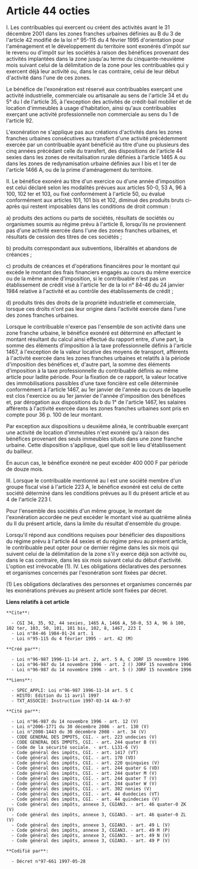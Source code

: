 # Article 44 octies

I. Les contribuables qui exercent ou créent des activités avant le 31 décembre 2001 dans les zones franches urbaines définies
au B du 3 de l'article 42 modifié de la loi n° 95-115 du 4 février 1995 d'orientation pour l'aménagement et le développement
du territoire sont exonérés d'impôt sur le revenu ou d'impôt sur les sociétés à raison des bénéfices provenant des activités
implantées dans la zone jusqu'au terme du cinquante-neuvième mois suivant celui de la délimitation de la zone pour les
contribuables qui y exercent déjà leur activité ou, dans le cas contraire, celui de leur début d'activité dans l'une de ces
zones.

Le bénéfice de l'exonération est réservé aux contribuables exerçant une activité industrielle, commerciale ou artisanale au
sens de l'article 34 et du 5° du I de l'article 35, à l'exception des activités de crédit-bail mobilier et de location
d'immeubles à usage d'habitation, ainsi qu'aux contribuables exerçant une activité professionnelle non commerciale au sens du
1 de l'article 92.

L'exonération ne s'applique pas aux créations d'activités dans les zones franches urbaines consécutives au transfert d'une
activité précédemment exercée par un contribuable ayant bénéficié au titre d'une ou plusieurs des cinq années précédant celle
du transfert, des dispositions de l'article 44 sexies dans les zones de revitalisation rurale définies à l'article 1465 A ou
dans les zones de redynamisation urbaine définies aux I bis et I ter de l'article 1466 A, ou de la prime d'aménagement du
territoire.

II. Le bénéfice exonéré au titre d'un exercice ou d'une année d'imposition est celui déclaré selon les modalités prévues aux
articles 50-0, 53 A, 96 à 100, 102 ter et 103, ou fixé conformément à l'article 50, ou évalué conformément aux articles 101,
101 bis et 102, diminué des produits bruts ci-après qui restent imposables dans les conditions de droit commun :

a) produits des actions ou parts de sociétés, résultats de sociétés ou organismes soumis au régime prévu à l'article 8,
lorsqu'ils ne proviennent pas d'une activité exercée dans l'une des zones franches urbaines, et résultats de cession des
titres de ces sociétés ;

b) produits correspondant aux subventions, libéralités et abandons de créances ;

c) produits de créances et d'opérations financières pour le montant qui excède le montant des frais financiers engagés au
cours du même exercice ou de la même année d'imposition, si le contribuable n'est pas un établissement de crédit visé à
l'article 1er de la loi n° 84-46 du 24 janvier 1984 relative à l'activité et au contrôle des établissements de crédit ;

d) produits tirés des droits de la propriété industrielle et commerciale, lorsque ces droits n'ont pas leur origine dans
l'activité exercée dans l'une des zones franches urbaines.

Lorsque le contribuable n'exerce pas l'ensemble de son activité dans une zone franche urbaine, le bénéfice exonéré est
déterminé en affectant le montant résultant du calcul ainsi effectué du rapport entre, d'une part, la somme des éléments
d'imposition à la taxe professionnelle définis à l'article 1467, à l'exception de la valeur locative des moyens de transport,
afférents à l'activité exercée dans les zones franches urbaines et relatifs à la période d'imposition des bénéfices et,
d'autre part, la somme des éléments d'imposition à la taxe professionnelle du contribuable définis au même article pour
ladite période. Pour la fixation de ce rapport, la valeur locative des immobilisations passibles d'une taxe foncière est
celle déterminée conformément à l'article 1467, au 1er janvier de l'année au cours de laquelle est clos l'exercice ou au 1er
janvier de l'année d'imposition des bénéfices et, par dérogation aux dispositions du b du 1° de l'article 1467, les salaires
afférents à l'activité exercée dans les zones franches urbaines sont pris en compte pour 36 p. 100 de leur montant.

Par exception aux dispositions u deuxième alinéa, le contribuable exerçant une activité de location d'immeubles n'est exonéré
qu'à raison des bénéfices provenant des seuls immeubles situés dans une zone franche urbaine. Cette disposition s'applique,
quel que soit le lieu d'établissement du bailleur.

En aucun cas, le bénéfice exonéré ne peut excéder 400 000 F par période de douze mois.

III. Lorsque le contribuable mentionné au I est une société membre d'un groupe fiscal visé à l'article 223 A, le bénéfice
exonéré est celui de cette société déterminé dans les conditions prévues au II du présent article et au 4 de l'article 223 I.

Pour l'ensemble des sociétés d'un même groupe, le montant de l'exonération accordée ne peut excéder le montant visé au
quatrième alinéa du II du présent article, dans la limite du résultat d'ensemble du groupe.

Lorsqu'il répond aux conditions requises pour bénéficier des dispositions du régime prévu à l'article 44 sexies et du régime
prévu au présent article, le contribuable peut opter pour ce dernier régime dans les six mois qui suivent celui de la
délimitation de la zone s'il y exerce déjà son activité ou, dans le cas contraire, dans les six mois suivant celui du début
d'activité. L'option est irrévocable (1).    IV. Les obligations déclaratives des personnes et organismes concernés par
l'exonération sont fixées par décret.

(1) Les obligations déclaratives des personnes et organismes concernés par les exonérations prévues au présent article sont
fixées par décret.

**Liens relatifs à cet article**

	**Cite**:

	  - CGI 34, 35, 92, 44 sexies, 1465 A, 1466 A, 50-0, 53 A, 96 à 100, 102 ter, 103, 50, 101, 101 bis, 102, 8, 1467, 223 I
	  - Loi n°84-46 1984-01-24 art. 1
	  - Loi n°95-115 du 4 février 1995 - art. 42 (M)

	**Créé par**:

	  - Loi n°96-987 1996-11-14 art. 2, art. 5 A, C JORF 15 novembre 1996
	  - Loi n°96-987 du 14 novembre 1996 - art. 2 () JORF 15 novembre 1996
	  - Loi n°96-987 du 14 novembre 1996 - art. 5 () JORF 15 novembre 1996

	**Liens**:

	  - SPEC_APPLI: Loi n°96-987 1996-11-14 art. 5 C
	  - HISTO: Edition du 11 avril 1997
	  - TXT_ASSOCIE: Instruction 1997-03-14 4A-7-97

	**Cité par**:

	  - Loi n°96-987 du 14 novembre 1996 - art. 12 (V)
	  - Loi n°2006-1771 du 30 décembre 2006 - art. 130 (V)
	  - Loi n°2008-1443 du 30 décembre 2008 - art. 34 (V)
	  - CODE GENERAL DES IMPOTS, CGI. - art. 223 undecies (V)
	  - CODE GENERAL DES IMPOTS, CGI. - art. 244 quater B (V)
	  - Code de la sécurité sociale. - art. L131-6 (V)
	  - Code général des impôts, CGI. - art. 1417 (VT)
	  - Code général des impôts, CGI. - art. 170 (VD)
	  - Code général des impôts, CGI. - art. 220 quinquies (V)
	  - Code général des impôts, CGI. - art. 244 quater G (VD)
	  - Code général des impôts, CGI. - art. 244 quater M (V)
	  - Code général des impôts, CGI. - art. 244 quater T (V)
	  - Code général des impôts, CGI. - art. 244 quater W (V)
	  - Code général des impôts, CGI. - art. 302 nonies (V)
	  - Code général des impôts, CGI. - art. 44 duodecies (VT)
	  - Code général des impôts, CGI. - art. 44 quindecies (V)
	  - Code général des impôts, annexe 3, CGIAN3. - art. 46 quater-0 ZK (V)
	  - Code général des impôts, annexe 3, CGIAN3. - art. 46 quater-0 ZL (V)
	  - Code général des impôts, annexe 3, CGIAN3. - art. 49 L (V)
	  - Code général des impôts, annexe 3, CGIAN3. - art. 49 M (P)
	  - Code général des impôts, annexe 3, CGIAN3. - art. 49 N (V)
	  - Code général des impôts, annexe 3, CGIAN3. - art. 49 P (V)

	**Codifié par**:

	  - Décret n°97-661 1997-05-28

